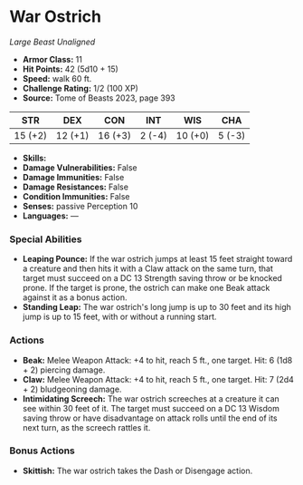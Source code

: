 # War Ostrich

*Large* *Beast* *Unaligned*

- **Armor Class:** 11
- **Hit Points:** 42 (5d10 + 15)
- **Speed:** walk 60 ft.
- **Challenge Rating:** 1/2 (100 XP)
- **Source:** Tome of Beasts 2023, page 393

| STR | DEX | CON | INT | WIS | CHA |
| --- | --- | --- | --- | --- | --- |
| 15 (+2) | 12 (+1) | 16 (+3) | 2 (-4) | 10 (+0) | 5 (-3) |

- **Skills:** 
- **Damage Vulnerabilities:** False
- **Damage Immunities:** False
- **Damage Resistances:** False
- **Condition Immunities:** False
- **Senses:** passive Perception 10
- **Languages:** —

### Special Abilities

- **Leaping Pounce:** If the war ostrich jumps at least 15 feet straight toward a creature and then hits it with a Claw attack on the same turn, that target must succeed on a DC 13 Strength saving throw or be knocked prone. If the target is prone, the ostrich can make one Beak attack against it as a bonus action.
- **Standing Leap:** The war ostrich's long jump is up to 30 feet and its high jump is up to 15 feet, with or without a running start.

### Actions

- **Beak:** Melee Weapon Attack: +4 to hit, reach 5 ft., one target. Hit: 6 (1d8 + 2) piercing damage.
- **Claw:** Melee Weapon Attack: +4 to hit, reach 5 ft., one target. Hit: 7 (2d4 + 2) bludgeoning damage.
- **Intimidating Screech:** The war ostrich screeches at a creature it can see within 30 feet of it. The target must succeed on a DC 13 Wisdom saving throw or have disadvantage on attack rolls until the end of its next turn, as the screech rattles it.

### Bonus Actions

- **Skittish:** The war ostrich takes the Dash or Disengage action.
